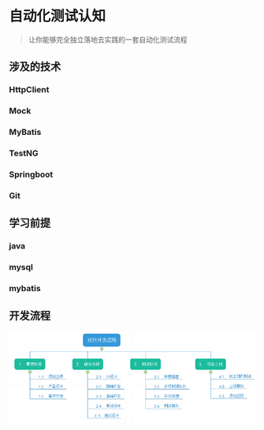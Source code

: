 # 自动化测试认知

> 让你能够完全独立落地去实践的一套自动化测试流程

## 涉及的技术

### HttpClient

### Mock

### MyBatis

### TestNG

### Springboot

### Git

## 学习前提

### java

### mysql

### mybatis

## 开发流程

![image.png](./assets/image.png)
